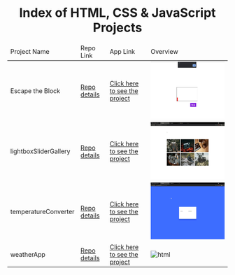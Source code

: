 <p align="center"> 
<h1 align="center">Index of HTML, CSS & JavaScript Projects</h1>
</p>
<table>
    <thead>
        <tr>
            <td>Project Name</td>
            <td>Repo Link</td>
            <td>App Link</td>
            <td>Overview</td>
        </tr>
    </thead>
    <tbody> 
        <tr>
            <td>Escape the Block</td>
            <td><a href="https://github.com/NurKevser/Escape-The-Block" target="_blank">Repo details</a></td>
            <td><a href="https://nurkevser.github.io/Escape-The-Block/" target="_blank">Click here to see the project</a></td>
            <td><img style="width:500px;" src="./images/escapetheblock.jpg" alt="html" height=130></td> 
        </tr>
        <tr>
            <td>lightboxSliderGallery</td>
            <td><a href="https://github.com/NurKevser/Lightbox-Gallery" target="_blank">Repo details</a></td>
            <td><a href="https://nurkevser.github.io/Lightbox-Gallery/" target="_blank">Click here to see the project</a></td>
            <td><img style="width:500px;" src="./gifs/slider.gif" alt="html" height=130></td> 
        </tr>
        <tr>
            <td>temperatureConverter</td>
            <td><a href="https://github.com/NurKevser/Temperature-Converter" target="_blank">Repo details</a></td>
            <td><a href="https://nurkevser.github.io/Temperature-Converter/" target="_blank">Click here to see the project</a></td>
            <td><img style="width:500px;" src="./gifs/temperature.gif" alt="html" height=130></td> 
        </tr>  
        <tr>
            <td>weatherApp</td>
            <td><a href="https://github.com/NurKevser/weather-app" target="_blank">Repo details</a></td>
            <td><a href="https://nurkevser.github.io/weather-app/" target="_blank">Click here to see the project</a></td>
            <td><img style="width:500px;" src="#" alt="html" height=130></td> 
        </tr>
</tbody>
</table>